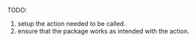 TODO:
1. setup the action needed to be called. 
2. ensure that the package works as intended with the action.